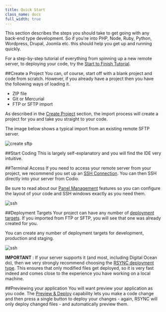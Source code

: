 ```yaml
---
title: Quick Start
class_name: docs
full_width: true
---
```


This section describes the steps you should take to get going with any back-end type development. So if you're into PHP, Node, Ruby, Python, Wordpress, Drupal, Joomla etc. this should help you get up and running quickly.

For a step-by-step tutorial of everything from spinning up a new remote server, to deploying your code, try the [Start to Finish Tutorial](/docs/back-end/do-server).

##Create a Project
You can, of course, start off with a blank project and code from scratch. However, if you already have a project then you have the following ways of loading it.

- ZIP file
- Git or Mercurial
- FTP or SFTP import

As described in the [Create Project](/docs/console/creating) section, the import process will create a project for you and take you straight to your code.

The image below shows a typical import from an existing remote SFTP server.

![create sftp](/img/docs/create-sftp.png)

##Start Coding
This is largely self-explanatory and you will find the IDE very intuitive.

##Terminal Access
If you need to access your remote server from your project, we recommend you set up an [SSH Connection](/docs/ssh). You can then SSH directly into your server from Codio.

Be sure to read about our [Panel Management](/docs/panels) features so you can configure the layout of your code and SSH windows exactly as you need them.

![ssh](/img/docs/ssh-tab.png)

##Deployment Targets
Your project can have any number of [deployment targets](/docs/deployment). If you imported from FTP or SFTP, you will see that one was already created for you.

You can create any number of deployment targets for development, production and staging.

![ssh](/img/docs/deploy-details.png)

**IMPORTANT** : If your server supports it (and most, including Digital Ocean do), then we very strongly recommend choosing the [RSYNC deployment type](/docs/deployment/type-rsync). This ensures that only modified files get deployed, so it is very fast indeed and comes close to the experience you have working on a local machine.

##Previewing your application
You will want preview your application as you code. The [Preview & Deploy](/docs/inline-preview) capability lets you make a code change and then press a single button to deploy your changes - again, RSYNC will only deploy changed files - and automatically preview them.





